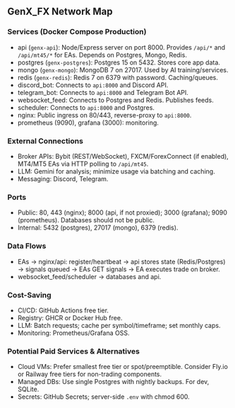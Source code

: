 ## GenX_FX Network Map

### Services (Docker Compose Production)
- api (`genx-api`): Node/Express server on port 8000. Provides `/api/*` and `/api/mt45/*` for EAs. Depends on Postgres, Mongo, Redis.
- postgres (`genx-postgres`): Postgres 15 on 5432. Stores core app data.
- mongo (`genx-mongo`): MongoDB 7 on 27017. Used by AI training/services.
- redis (`genx-redis`): Redis 7 on 6379 with password. Caching/queues.
- discord_bot: Connects to `api:8000` and Discord API.
- telegram_bot: Connects to `api:8000` and Telegram Bot API.
- websocket_feed: Connects to Postgres and Redis. Publishes feeds.
- scheduler: Connects to `api:8000` and Postgres.
- nginx: Public ingress on 80/443, reverse-proxy to `api:8000`.
- prometheus (9090), grafana (3000): monitoring.

### External Connections
- Broker APIs: Bybit (REST/WebSocket), FXCM/ForexConnect (if enabled), MT4/MT5 EAs via HTTP polling to `/api/mt45`.
- LLM: Gemini for analysis; minimize usage via batching and caching.
- Messaging: Discord, Telegram.

### Ports
- Public: 80, 443 (nginx); 8000 (api, if not proxied); 3000 (grafana); 9090 (prometheus). Databases should not be public.
- Internal: 5432 (postgres), 27017 (mongo), 6379 (redis).

### Data Flows
- EAs -> nginx/api: register/heartbeat -> api stores state (Redis/Postgres) -> signals queued -> EAs GET signals -> EA executes trade on broker.
- websocket_feed/scheduler -> databases and api.

### Cost-Saving
- CI/CD: GitHub Actions free tier.
- Registry: GHCR or Docker Hub free.
- LLM: Batch requests; cache per symbol/timeframe; set monthly caps.
- Monitoring: Prometheus/Grafana OSS.

### Potential Paid Services & Alternatives
- Cloud VMs: Prefer smallest free tier or spot/preemptible. Consider Fly.io or Railway free tiers for non-trading components.
- Managed DBs: Use single Postgres with nightly backups. For dev, SQLite.
- Secrets: GitHub Secrets; server-side `.env` with chmod 600.
